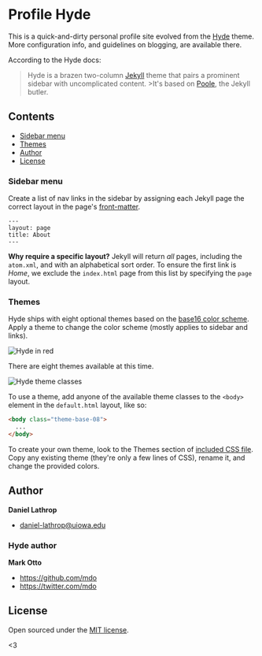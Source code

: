 # Profile Hyde

This is a quick-and-dirty personal profile site evolved from the [Hyde](https://github.com/poole/hyde) theme. More configuration  info, and guidelines on blogging, are available there.

According to the Hyde docs:
>Hyde is a brazen two-column [Jekyll](http://jekyllrb.com) theme that pairs a prominent sidebar with uncomplicated content. >It's based on [Poole](http://getpoole.com), the Jekyll butler.


## Contents

- [Sidebar menu](#sidebar-menu)
- [Themes](#themes)
- [Author](#author)
- [License](#license)


### Sidebar menu

Create a list of nav links in the sidebar by assigning each Jekyll page the correct layout in the page's [front-matter](http://jekyllrb.com/docs/frontmatter/).

```
---
layout: page
title: About
---
```

**Why require a specific layout?** Jekyll will return *all* pages, including the `atom.xml`, and with an alphabetical sort order. To ensure the first link is *Home*, we exclude the `index.html` page from this list by specifying the `page` layout.



### Themes

Hyde ships with eight optional themes based on the [base16 color scheme](https://github.com/chriskempson/base16). Apply a theme to change the color scheme (mostly applies to sidebar and links).

![Hyde in red](https://f.cloud.github.com/assets/98681/1831229/42b0b354-7384-11e3-8462-31b8df193fe5.png)

There are eight themes available at this time.

![Hyde theme classes](https://f.cloud.github.com/assets/98681/1817044/e5b0ec06-6f68-11e3-83d7-acd1942797a1.png)

To use a theme, add anyone of the available theme classes to the `<body>` element in the `default.html` layout, like so:

```html
<body class="theme-base-08">
  ...
</body>
```

To create your own theme, look to the Themes section of [included CSS file](https://github.com/poole/hyde/blob/master/public/css/hyde.css). Copy any existing theme (they're only a few lines of CSS), rename it, and change the provided colors.



## Author
**Daniel Lathrop**
- daniel-lathrop@uiowa.edu

### Hyde author
**Mark Otto**
- <https://github.com/mdo>
- <https://twitter.com/mdo>


## License

Open sourced under the [MIT license](LICENSE.md).

<3
